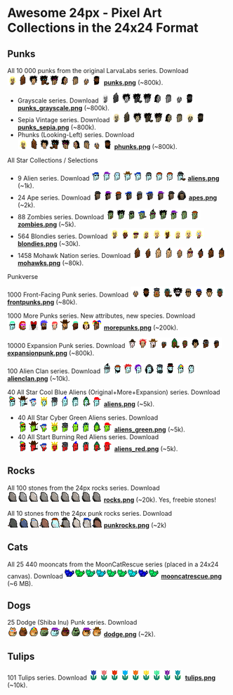 

# Awesome 24px - Pixel Art Collections in the 24x24 Format


## Punks

All 10 000 punks from the original LarvaLabs series.     Download ![](i/punks-strip.png) [**punks.png**](https://github.com/larvalabs/cryptopunks/blob/master/punks.png) (~800k).

- Grayscale series.   Download ![](i/punks_grayscale-strip.png) [**punks_grayscale.png**](https://github.com/cryptopunksnotdead/cryptopunks/blob/master/grayscale/i/punks_grayscale.png) (~800k).
- Sepia Vintage series.    Download ![](i/punks_sepia-strip.png)  [**punks_sepia.png**](https://github.com/cryptopunksnotdead/cryptopunks/blob/master/grayscale/i/punks_sepia.png) (~800k).
- Phunks (Looking-Left) series.   Download   ![](i/phunks-strip.png) [**phunks.png**](https://github.com/cryptopunksnotdead/programming-cryptopunks/blob/master/i/phunks.png) (~800k).

<!-- break -->

All Star Collections / Selections

- 9 Alien series.    Download ![](i/aliens-strip.png)  [**aliens.png**](https://github.com/cryptopunksnotdead/programming-cryptopunks/blob/master/i/aliens.png) (~1k).
- 24 Ape series.      Download ![](i/apes-strip.png)  [**apes.png**](https://github.com/cryptopunksnotdead/programming-cryptopunks/blob/master/i/apes.png) (~2k).
- 88 Zombies series.      Download ![](i/zombies-strip.png)  [**zombies.png**](https://github.com/cryptopunksnotdead/programming-cryptopunks/blob/master/i/zombies.png) (~5k).
- 564 Blondies series.      Download ![](i/blondies-strip.png)  [**blondies.png**](https://github.com/cryptopunksnotdead/programming-cryptopunks/blob/master/i/blondies.png) (~30k).
- 1458 Mohawk Nation series.    Download ![](i/mohawks-strip.png)  [**mohawks.png**](https://github.com/cryptopunksnotdead/programming-cryptopunks/blob/master/i/mohawks.png) (~80k).


<!-- break -->

Punkverse

1000 Front-Facing Punk series.    Download ![](i/frontpunks-strip.png)   [**frontpunks.png**](https://github.com/cryptopunksnotdead/programming-cryptopunks/blob/master/i/frontpunks.png) (~80k).

1000 More Punks series. New attributes, new species.     Download ![](i/morepunks-strip.png) [**morepunks.png**](https://github.com/cryptopunksnotdead/programming-cryptopunks/blob/master/i/morepunks.png) (~200k).

10000 Expansion Punk series.     Download ![](i/expansionpunks-strip.png) [**expansionpunk.png**](https://expansionpunks.com/provenance/expansionpunks.png) (~800k).

100 Alien Clan series.     Download ![](i/alienclan-strip.png) [**alienclan.png**](https://github.com/cryptopunksnotdead/programming-cryptopunks/blob/master/i/alienclan.png) (~10k).


40 All Star Cool Blue Aliens (Original+More+Expansion) series.  Download ![](i/aliens_blue-strip.png)  [**aliens.png**](https://github.com/cryptopunksnotdead/cryptopunks/blob/master/aliens/i/aliens-randomized.png)  (~5k).
- 40 All Star Cyber Green Aliens series.     Download  ![](i/aliens_green-strip.png) [**aliens_green.png**](https://github.com/cryptopunksnotdead/cryptopunks/blob/master/aliens/i/aliens_green.png) (~5k).
- 40 All Start Burning Red Aliens series.    Download ![](i/aliens_red-strip.png)  [**aliens_red.png**](https://github.com/cryptopunksnotdead/cryptopunks/blob/master/aliens/i/aliens_red.png) (~5k).




## Rocks

All 100 stones from the 24px rocks series. Download  ![](i/rocks-strip.png)  [**rocks.png**](collection/rocks.png) (~20k). Yes, freebie stones!

All 10 stones from the 24px punk rocks series. Download ![](i/punkrocks-strip.png)  [**punkrocks.png**](https://github.com/cryptopunksnotdead/programming-cryptopunks/blob/master/i/punkrocks.png) (~2k)


## Cats

All 25 440 mooncats from the MoonCatRescue series (placed in a 24x24 canvas). Download ![](i/mooncatrescue-strip.png)  [**mooncatrescue.png**](https://github.com/cryptocopycats/awesome-mooncatrescue-bubble/blob/master/i/mooncatrescue.png) (~6 MB).



## Dogs

25 Dodge (Shiba Inu) Punk series.  Download ![](i/dodge-strip.png)  [**dodge.png**](https://github.com/cryptopunksnotdead/programming-cryptopunks/blob/master/i/dodge.png) (~2k).


## Tulips

101 Tulips series. Download ![](i/tulips-strip.png) [**tulips.png**](collection/tulips.png) (~10k).


